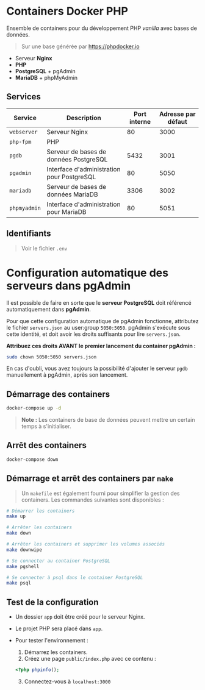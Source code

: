 # Containers Docker PHP

Ensemble de containers pour du développement PHP _vanilla_ avec bases de données.

> Sur une base générée par https://phpdocker.io

* Serveur **Nginx**
* **PHP**
* **PostgreSQL** + pgAdmin
* **MariaDB** + phpMyAdmin


## Services

| Service | Description | Port interne | Adresse par défaut |
|---|---|---|---|
| `webserver` | Serveur Nginx | 80 | 3000 |
| `php-fpm` | PHP | | |
| `pgdb` | Serveur de bases de données PostgreSQL | 5432 | 3001
| `pgadmin` | Interface d'administration pour PostgreSQL | 80 | 5050
| `mariadb` | Serveur de bases de données MariaDB | 3306 | 3002
| `phpmyadmin` | Interface d'administration pour MariaDB | 80 | 5051


## Identifiants

> Voir le fichier `.env`



# Configuration automatique des serveurs dans pgAdmin

Il est possible de faire en sorte que le **serveur PostgreSQL** doit référencé automatiquement dans **pgAdmin**.

Pour que cette configuration automatique de pgAdmin fonctionne, attributez le fichier `servers.json` au user:group `5050:5050`.
pgAdmin s'exécute sous cette identité, et doit avoir les droits suffisants pour lire `servers.json`.

**Attribuez ces droits AVANT le premier lancement du container pgAdmin :**

```bash
sudo chown 5050:5050 servers.json
```

En cas d'oubli, vous avez toujours la possibilité d'ajouter le serveur `pgdb` manuellement à pgAdmin, après son lancement.


## Démarrage des containers

```bash
docker-compose up -d
```

> **Note :** Les containers de base de données peuvent mettre un certain temps à s'initialiser.

## Arrêt des containers

```bash
docker-compose down
```

## Démarrage et arrêt des containers par `make`

> Un `makefile` est également fourni pour simplifier la gestion des containers. Les commandes suivantes sont disponibles :

```bash
# Démarrer les containers
make up

# Arrêter les containers
make down

# Arrêter les containers et supprimer les volumes associés
make downwipe

# Se connecter au container PostgreSQL
make pgshell

# Se connecter à psql dans le container PostgreSQL
make psql
```

## Test de la configuration

* Un dossier `app` doit être créé pour le serveur Nginx. 
* Le projet PHP sera placé dans `app`. 
* Pour tester l'environnement :

    1. Démarrez les containers.
    2. Créez une page `public/index.php` avec ce contenu :
    ```php
    <?php phpinfo();
    ```
    3. Connectez-vous à `localhost:3000`
